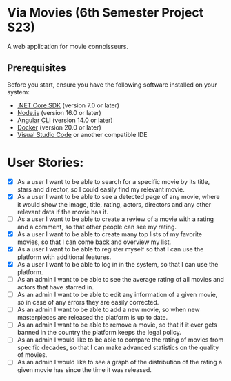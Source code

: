 # Via Movies (6th Semester Project S23)

A web application for movie connoisseurs.

## Prerequisites

Before you start, ensure you have the following software installed on your system:

- [.NET Core SDK](https://dotnet.microsoft.com/download) (version 7.0 or later)
- [Node.js](https://nodejs.org/en/) (version 16.0 or later)
- [Angular CLI](https://cli.angular.io/) (version 14.0 or later)
- [Docker](https://docs.docker.com/get-docker/) (version 20.0 or later)
- [Visual Studio Code](https://code.visualstudio.com/download) or another compatible IDE

# User Stories:

- [x] As a user I want to be able to search for a specific movie by its title, stars and director, so I could easily find my relevant movie.
- [x] As a user I want to be able to see a detected page of any movie, where it would show the image, title, rating, actors, directors and any other relevant data if the movie has it.
- [ ] As a user I want to be able to create a review of a movie with a rating and a comment, so that other people can see my rating.
- [x] As a user I want to be able to create many top lists of my favorite movies, so that I can come back and overview my list. 
- [x] As a user I want to be able to register myself so that I can use the platform with additional features.
- [x] As a user I want to be able to log in in the system, so that I can use the platform.
- [ ] As an admin I want to be able to see the average rating of all movies and actors that have starred in. 
- [ ] As an admin I want to be able to edit any information of a given movie, so in case of any errors they are easily corrected. 
- [ ] As an admin I want to be able to add a new movie, so when new masterpieces are released the platform is up to date. 
- [ ] As an admin I want to be able to remove a movie, so that if it ever gets banned in the country the platform keeps the legal policy.
- [ ] As an admin I would like to be able to compare the rating of movies from specific decades, so that I can make advanced statistics on the quality of movies. 
- [ ] As an admin I would like to see a graph of the distribution of the rating a given movie has since the time it was released. 
